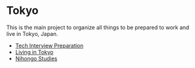 # Tokyo

This is the main project to organize all things to be prepared to work and live in Tokyo, Japan.

- [Tech Interview Preparation](https://github.com/leandrotk/algorithms/tree/master/interview_training)
- [Living in Tokyo](https://github.com/leandrotk/tokyo/tree/master/living_in_tokyo)
- [Nihongo Studies](https://github.com/leandrotk/nihongo)
